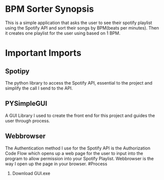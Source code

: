 # BPM Sorter Synopsis
This is a simple application that asks the user to see their spotify playlist using the 
Spotify API and sort their songs by BPM(beats per minutes).  Then it creates one playlist for the user using based on 1 BPM.

# Important Imports 
## Spotipy
The python library to access the Spotify API, essential to the project and simplify the call I send to the API.
## PYSimpleGUI
A GUI Library I used to create the front end for this project and guides the user through process.
## Webbrowser
The Authentication method I use for the Spotify API is the Authorization Code Flow which opens up a web page for the user
to input into the program to allow permission into your Spotify Playlist.  Webbrowser is the way I open up the page in 
your browser.
#Process
1. Download GUI.exe

